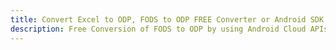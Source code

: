 ---title: Convert Excel to ODP, FODS to ODP FREE Converter or Android SDKdescription: Free Conversion of FODS to ODP by using Android Cloud APIs & SDKs. Also Create, Edit & Render Microsoft Excel, CSV and SpreadsheetML worksheets or spreadsheet in the Cloud.---